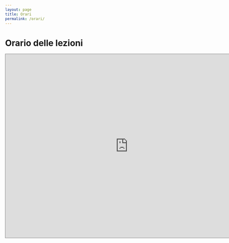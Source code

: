 ```yaml
---
layout: page
title: Orari
permalink: /orari/
---
```


# Orario delle lezioni

<iframe src="https://www.google.com/calendar/embed?showTitle=0&amp;showCalendars=0&amp;showTz=0&amp;mode=WEEK&amp;height=600&amp;wkst=2&amp;hl=it&amp;bgcolor=%23ffffff&amp;src=ps1entina0eme9i55e11gcop1o%40group.calendar.google.com&amp;color=%232F6309&amp;ctz=Europe%2FRome" style=" border:solid 1px #777 " width="800" height="600" frameborder="0" scrolling="no"></iframe>


